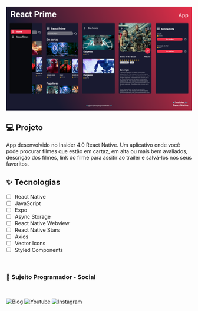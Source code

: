 ![app](.github/App.png?style=flat)

## 💻 Projeto
App desenvolvido no Insider 4.0 React Native. Um aplicativo onde você pode procurar filmes que estão em cartaz, em alta ou mais bem avaliados, descrição dos filmes, link do filme para assitir ao trailer e salvá-los nos seus favoritos. 

## ✨ Tecnologias

-   [ ] React Native
-   [ ] JavaScript
-   [ ] Expo
-   [ ] Async Storage
-   [ ] React Native Webview
-   [ ] React Native Stars
-   [ ] Axios
-   [ ] Vector Icons
-   [ ] Styled Components

<br/>

### 🔗 Sujeito Programador - Social

<br/>

[![Blog](https://img.shields.io/website?label=SujeitoProgramador.com&style=for-the-badge&url=https://sujeitoprogramador.com/)](https://sujeitoprogramador.com)
[![Youtube](https://img.shields.io/badge/YouTube-FF0000?style=for-the-badge&logo=youtube&logoColor=white)](https://youtube.com/c/sujeitoprogramador)
[![Instagram](https://img.shields.io/badge/Instagram-E4405F?style=for-the-badge&logo=instagram&logoColor=white)](https://instagram.com/sujeitoprogramador)

